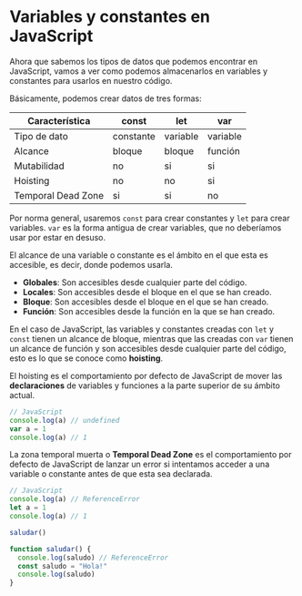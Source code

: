 # Variables y constantes en JavaScript

Ahora que sabemos los tipos de datos que podemos encontrar en JavaScript, vamos a ver como podemos almacenarlos en variables y constantes para usarlos en nuestro código.

Básicamente, podemos crear datos de tres formas:

| Característica | const | let | var |
| -------------- | ----- | --- | --- |
| Tipo de dato   | constante | variable | variable |
| Alcance        | bloque | bloque | función |
| Mutabilidad    | no | si | si |
| Hoisting       | no | no | si |
| Temporal Dead Zone | si | si | no |

Por norma general, usaremos `const` para crear constantes y `let` para crear variables.
`var` es la forma antigua de crear variables, que no deberíamos usar por estar en desuso.

El alcance de una variable o constante es el ámbito en el que esta es accesible, es decir, donde podemos usarla.

- **Globales**: Son accesibles desde cualquier parte del código.
- **Locales**: Son accesibles desde el bloque en el que se han creado.
- **Bloque**: Son accesibles desde el bloque en el que se han creado.
- **Función**: Son accesibles desde la función en la que se han creado.

En el caso de JavaScript, las variables y constantes creadas con `let` y `const` tienen un alcance de bloque, mientras que las creadas con `var` tienen un alcance de función y son accesibles desde cualquier parte del código, esto es lo que se conoce como **hoisting**.

El hoisting es el comportamiento por defecto de JavaScript de mover las **declaraciones** de variables y funciones a la parte superior de su ámbito actual.

```javascript
// JavaScript
console.log(a) // undefined
var a = 1
console.log(a) // 1
```

La zona temporal muerta o **Temporal Dead Zone** es el comportamiento por defecto de JavaScript de lanzar un error si intentamos acceder a una variable o constante antes de que esta sea declarada.

```javascript
// JavaScript
console.log(a) // ReferenceError
let a = 1
console.log(a) // 1
```

```javascript
saludar()

function saludar() {
  console.log(saludo) // ReferenceError
  const saludo = "Hola!"
  console.log(saludo)
}
```
